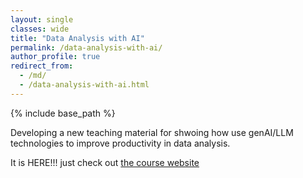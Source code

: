 ```yaml
---
layout: single
classes: wide
title: "Data Analysis with AI"
permalink: /data-analysis-with-ai/
author_profile: true
redirect_from:
  - /md/
  - /data-analysis-with-ai.html
---
```


{% include base_path %}

Developing a new teaching material for shwoing how use genAI/LLM technologies to improve productivity in data analysis.

It is HERE!!! just check out [the course website](/ai-course)

